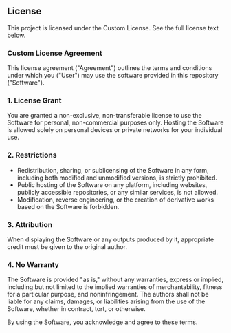 ## License

This project is licensed under the Custom License. See the full license text below.

### Custom License Agreement

This license agreement ("Agreement") outlines the terms and conditions under which you ("User") may use the software provided in this repository ("Software").

### 1. License Grant
You are granted a non-exclusive, non-transferable license to use the Software for personal, non-commercial purposes only. Hosting the Software is allowed solely on personal devices or private networks for your individual use.

### 2. Restrictions
- Redistribution, sharing, or sublicensing of the Software in any form, including both modified and unmodified versions, is strictly prohibited.
- Public hosting of the Software on any platform, including websites, publicly accessible repositories, or any similar services, is not allowed.
- Modification, reverse engineering, or the creation of derivative works based on the Software is forbidden.

### 3. Attribution
When displaying the Software or any outputs produced by it, appropriate credit must be given to the original author.

### 4. No Warranty
The Software is provided "as is," without any warranties, express or implied, including but not limited to the implied warranties of merchantability, fitness for a particular purpose, and noninfringement. The authors shall not be liable for any claims, damages, or liabilities arising from the use of the Software, whether in contract, tort, or otherwise.

By using the Software, you acknowledge and agree to these terms.

